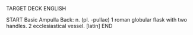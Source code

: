 TARGET DECK
ENGLISH

START
Basic
Ampulla
Back: n. (pl. -pullae) 1 roman globular flask with two handles. 2 ecclesiastical vessel. [latin]
END
